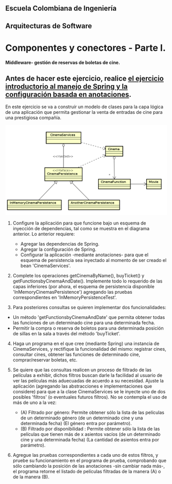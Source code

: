 ## Escuela Colombiana de Ingeniería

## Arquitecturas de Software

# Componentes y conectores - Parte I.

#### Middleware- gestión de reservas de boletas de cine.


## Antes de hacer este ejercicio, realice [el ejercicio introductorio al manejo de Spring y la configuración basada en anotaciones](https://github.com/ARSW-ECI-beta/DIP_DI-SPRING_JAVA-GRAMMAR_CHECKER).

En este ejercicio se va a construír un modelo de clases para la capa lógica de una aplicación que permita gestionar la venta de entradas de cine para una prestigiosa compañía. 

![](img/CinemaClassDiagram.png)

1. Configure la aplicación para que funcione bajo un esquema de inyección de dependencias, tal como se muestra en el diagrama anterior.
	Lo anterior requiere:

	* Agregar las dependencias de Spring.
	* Agregar la configuración de Spring.
	* Configurar la aplicación -mediante anotaciones- para que el esquema de persistencia sea inyectado al momento de ser creado el bean 'CinemaServices'.

2. Complete los operaciones getCinemaByName(), buyTicket() y getFunctionsbyCinemaAndDate(). Implemente todo lo requerido de las capas inferiores (por ahora, el esquema de persistencia disponible 'InMemoryCinemasPersistence') agregando las pruebas correspondientes en 'InMemoryPersistenceTest'.

3. Para posteriores consultas se quieren implementar dos funcionalidades:
- Un método 'getFunctionsbyCinemaAndDate' que permita obtener todas las funciones de un determinado cine para una determinada fecha.
- Permitir la compra o reserva de boletos para una determinada posición de sillas en la sala a través del método 'buyTicket'.

4. Haga un programa en el que cree (mediante Spring) una instancia de CinemaServices, y rectifique la funcionalidad del mismo: registrar cines, consultar cines, obtener las funciones de determinado cine, comprar/reservar boletas, etc.

5. Se quiere que las consultas realicen un proceso de filtrado de las películas a exhibir, dichos filtros buscan darle la facilidad al usuario de ver las películas más aduecuadas de acuerdo a su necesidad.
Ajuste la aplicación (agregando las abstracciones e implementaciones que considere) para que a la clase CinemaServices se le inyecte uno de dos posibles 'filtros' (o eventuales futuros filtros). No se contempla el uso de más de uno a la vez:
	* (A) Filtrado por género: Permite obtener sólo la lista de las películas de un determinado género (de un determinado cine y una determinada fecha) (El género entra por parámetro).
	* (B) Filtrado por disponibilidad :  Permite obtener sólo la lista de las películas que tienen más de x asientos vacíos (de un determinado cine y una determinada fecha) (La cantidad de asientos entra por parámetro).

5. Agregue las pruebas correspondientes a cada uno de estos filtros, y pruebe su funcionamiento en el programa de prueba, comprobando que sólo cambiando la posición de las anotaciones -sin cambiar nada más-, el programa retorne el listado de películas filtradas de la manera (A) o de la manera (B).
